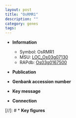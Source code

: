 ```yaml
---
layout: post
title: "OsRMR1"
description: ""
category: genes
tags: 
---
```


* **Information**  
    + Symbol: OsRMR1  
    + MSU: [LOC_Os03g07130](http://rice.uga.edu/cgi-bin/ORF_infopage.cgi?orf=LOC_Os03g07130)  
    + RAPdb: [Os03g0167500](http://rapdb.dna.affrc.go.jp/viewer/gbrowse_details/irgsp1?name=Os03g0167500)  

* **Publication**  

* **Genbank accession number**  

* **Key message**  

* **Connection**  

[//]: # * **Key figures**  


